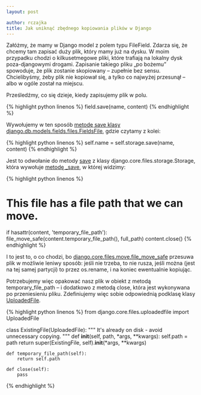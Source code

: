 ```yaml
---
layout: post

author: rczajka
title: Jak uniknąć zbędnego kopiowania plików w Django
---
```


Załóżmy, że mamy w Django model z polem typu FileField. Zdarza się, że chcemy
tam zapisać duży plik, który mamy już na dysku. W moim przypadku chodzi o
kilkusetmegowe pliki, które trafiają na lokalny dysk poza-djangowymi drogami.
Zapisanie takiego pliku „po bożemu” spowoduje, że plik zostanie skopiowany –
zupełnie bez sensu. Chcielibyśmy, żeby plik nie kopiował się, a tylko co
najwyżej przesunął – albo w ogóle został na miejscu.

Prześledźmy, co się dzieje, kiedy zapisujemy plik w polu.

{% highlight python linenos %}
field.save(name, content)
{% endhighlight %}

Wywołujemy w ten sposób [metodę save klasy
django.db.models.fields.files.FieldsFile](http://code.djangoproject.com/browser/django/tags/releases/1.3/django/db/models/fields/files.py#L92),
gdzie czytamy z kolei:

{% highlight python linenos %}
self.name = self.storage.save(name, content)
{% endhighlight %}

Jest to odwołanie do metody
[save](http://code.djangoproject.com/browser/django/tags/releases/1.3/django/core/files/storage.py#L49)
z klasy django.core.files.storage.Storage, która wywołuje [metodę
_save](http://code.djangoproject.com/browser/django/tags/releases/1.3/django/core/files/storage.py#L178),
w której widzimy:

{% highlight python linenos %}
# This file has a file path that we can move.
if hasattr(content, 'temporary_file_path'):
    file_move_safe(content.temporary_file_path(), full_path)
    content.close()
{% endhighlight %}

I to jest to, o co chodzi, bo
[django.core.files.move.file_move_safe](http://code.djangoproject.com/browser/django/tags/releases/1.3/django/core/files/move.py#L38)
przesuwa plik w możliwie leniwy sposób: jeśli nie trzeba, to nie rusza, jeśli
można (jest na tej samej partycji) to przez os.rename, i na koniec ewentualnie
kopiując.

Potrzebujemy więc opakować nasz plik w obiekt z metodą temporary_file_path – i
dodatkowo z metodą close, która jest wykonywana po przeniesieniu pliku.
Zdefiniujemy więc sobie odpowiednią podklasę klasy
[UploadedFile](http://code.djangoproject.com/browser/django/tags/releases/1.3/django/core/files/uploadedfile.py#L19).

{% highlight python linenos %}
from django.core.files.uploadedfile import UploadedFile

class ExistingFile(UploadedFile):
    """ It's already on disk - avoid unnecessary copying. """
    def __init__(self, path, *args, **kwargs):
        self.path = path
        return super(ExistingFile, self).__init__(*args, **kwargs)

    def temporary_file_path(self):
        return self.path

    def close(self):
        pass
{% endhighlight %}
